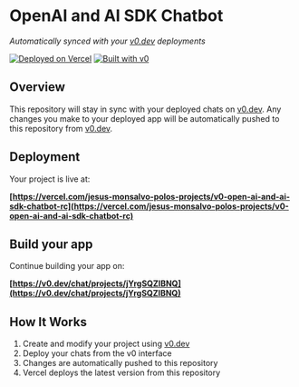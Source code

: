 # OpenAI and AI SDK Chatbot

*Automatically synced with your [v0.dev](https://v0.dev) deployments*

[![Deployed on Vercel](https://img.shields.io/badge/Deployed%20on-Vercel-black?style=for-the-badge&logo=vercel)](https://vercel.com/jesus-monsalvo-polos-projects/v0-open-ai-and-ai-sdk-chatbot-rc)
[![Built with v0](https://img.shields.io/badge/Built%20with-v0.dev-black?style=for-the-badge)](https://v0.dev/chat/projects/jYrgSQZIBNQ)

## Overview

This repository will stay in sync with your deployed chats on [v0.dev](https://v0.dev).
Any changes you make to your deployed app will be automatically pushed to this repository from [v0.dev](https://v0.dev).

## Deployment

Your project is live at:

**[https://vercel.com/jesus-monsalvo-polos-projects/v0-open-ai-and-ai-sdk-chatbot-rc](https://vercel.com/jesus-monsalvo-polos-projects/v0-open-ai-and-ai-sdk-chatbot-rc)**

## Build your app

Continue building your app on:

**[https://v0.dev/chat/projects/jYrgSQZIBNQ](https://v0.dev/chat/projects/jYrgSQZIBNQ)**

## How It Works

1. Create and modify your project using [v0.dev](https://v0.dev)
2. Deploy your chats from the v0 interface
3. Changes are automatically pushed to this repository
4. Vercel deploys the latest version from this repository